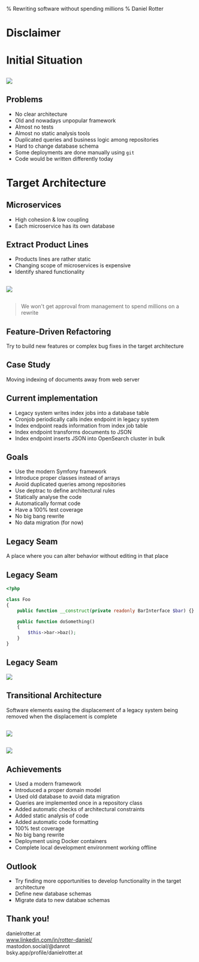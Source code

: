 % Rewriting software without spending millions
% Daniel Rotter

# Disclaimer

# Initial Situation

##

![](diagrams/initial-situation.mmd.svg)

## Problems

- No clear architecture
- Old and nowadays unpopular framework
- Almost no tests
- Almost no static analysis tools
- Duplicated queries and business logic among repositories
- Hard to change database schema
- Some deployments are done manually using `git`
- Code would be written differently today

# Target Architecture

## Microservices

- High cohesion & low coupling
- Each microservice has its own database

## Extract Product Lines

- Products lines are rather static
- Changing scope of microservices is expensive
- Identify shared functionality

##

![](diagrams/target-architecture.mmd.svg)

##

> We won't get approval from management to spend millions on a rewrite

## Feature-Driven Refactoring

Try to build new features or complex bug fixes in the target architecture

## Case Study

Moving indexing of documents away from web server

## Current implementation

- Legacy system writes index jobs into a database table
- Cronjob periodically calls index endpoint in legacy system
- Index endpoint reads information from index job table
- Index endpoint transforms documents to JSON
- Index endpoint inserts JSON into OpenSearch cluster in bulk

## Goals

- Use the modern Symfony framework
- Introduce proper classes instead of arrays
- Avoid duplicated queries among repositories
- Use deptrac to define architectural rules
- Statically analyse the code
- Automatically format code
- Have a 100% test coverage
- No big bang rewrite
- No data migration (for now)

## Legacy Seam

A place where you can alter behavior without editing in that place

## Legacy Seam

```php
<?php

class Foo
{
    public function __construct(private readonly BarInterface $bar) {}

    public function doSomething()
    {
        $this->bar->baz();
    }
}
```

## Legacy Seam

![](diagrams/legacy-seam.mmd.svg)

## Transitional Architecture

Software elements easing the displacement of a legacy system being removed when the displacement is complete

##

![](diagrams/class-overview.mmd.svg)

##

![](diagrams/class-repositories.mmd.svg)

## Achievements

- Used a modern framework
- Introduced a proper domain model
- Used old database to avoid data migration
- Queries are implemented once in a repository class
- Added automatic checks of architectural constraints
- Added static analysis of code
- Added automatic code formatting
- 100% test coverage
- No big bang rewrite
- Deployment using Docker containers
- Complete local development environment working offline

## Outlook

- Try finding more opportunities to develop functionality in the target architecture
- Define new database schemas
- Migrate data to new databae schemas

## Thank you!

danielrotter.at  
www.linkedin.com/in/rotter-daniel/  
mastodon.social/@danrot  
bsky.app/profile/danielrotter.at  
